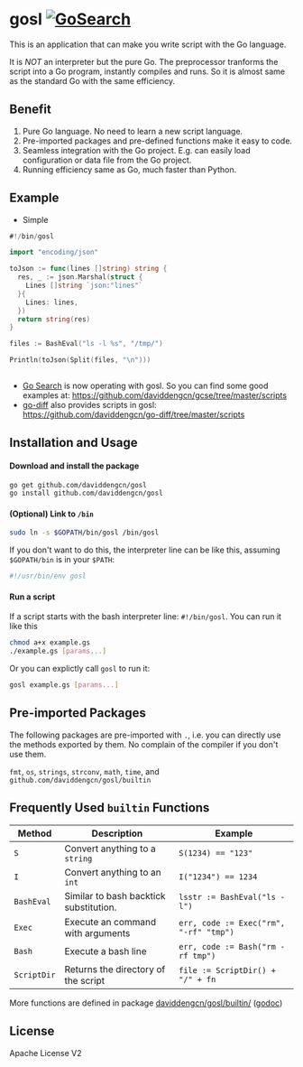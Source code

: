 gosl [![GoSearch](http://go-search.org/badge?id=github.com%2Fdaviddengcn%2Fgosl)](http://go-search.org/view?id=github.com%2Fdaviddengcn%2Fgosl)
====

This is an application that can make you write script with the Go language.

It is *NOT* an interpreter but the pure Go. The preprocessor tranforms the script into a Go program, instantly compiles and runs. So it is almost same as the standard Go with the same efficiency.

Benefit
-------
1. Pure Go language. No need to learn a new script language.
1. Pre-imported packages and pre-defined functions make it easy to code.
1. Seamless integration with the Go project. E.g. can easily load configuration or data file from the Go project.
1. Running efficiency same as Go, much faster than Python.

Example
-------
* Simple
```go
#!/bin/gosl

import "encoding/json"

toJson := func(lines []string) string {
  res, _ := json.Marshal(struct {
    Lines []string `json:"lines"`
  }{
    Lines: lines,
  })
  return string(res)
}

files := BashEval("ls -l %s", "/tmp/")

Println(toJson(Split(files, "\n")))
    
```
* [Go Search](http://go-search.org/) is now operating with gosl. So you can find some good examples at: https://github.com/daviddengcn/gcse/tree/master/scripts
* [go-diff](http://github.com/daviddengcn/go-diff) also provides scripts in gosl: https://github.com/daviddengcn/go-diff/tree/master/scripts

Installation and Usage
----------------------

#### Download and install the package
```bash
go get github.com/daviddengcn/gosl
go install github.com/daviddengcn/gosl
```

#### (Optional) Link to `/bin`
```bash
sudo ln -s $GOPATH/bin/gosl /bin/gosl
```

If you don't want to do this, the interpreter line can be like this, assuming `$GOPATH/bin` is in your `$PATH`:

```bash
#!/usr/bin/env gosl
```

#### Run a script
If a script starts with the bash interpreter line: `#!/bin/gosl`. You can run it like this
```bash
chmod a+x example.gs
./example.gs [params...]
```

Or you can explictly call `gosl` to run it:
```bash
gosl example.gs [params...]
```

Pre-imported Packages
---------------------
The following packages are pre-imported with `.`, i.e. you can directly use the methods exported by them. No complain of the compiler if you don't use them.

`fmt`, `os`, `strings`, `strconv`, `math`, `time`, and `github.com/daviddengcn/gosl/builtin`

Frequently Used `builtin` Functions
---------------------------------

Method | Description | Example
--------|------------|-----------------------
`S`     | Convert anything to a `string` | `S(1234) == "123"`
`I`     | Convert anything to an `int`   | `I("1234") == 1234`
`BashEval` | Similar to bash backtick substitution. | `lsstr := BashEval("ls -l")`
`Exec`  | Execute an command with arguments  | `err, code := Exec("rm", "-rf" "tmp")`
`Bash`  | Execute a bash line           | `err, code := Bash("rm -rf tmp")`
`ScriptDir` | Returns the directory of the script | `file := ScriptDir() + "/" + fn`

More functions are defined in package [daviddengcn/gosl/builtin/](https://github.com/daviddengcn/gosl/tree/master/builtin) ([godoc](http://godoc.org/github.com/daviddengcn/gosl/builtin))

License
--------
Apache License V2
